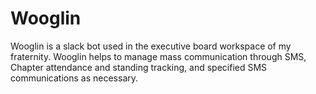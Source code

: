 # Wooglin
Wooglin is a slack bot used in the executive board workspace of my fraternity. Wooglin helps to manage mass communication through SMS, Chapter attendance and standing tracking, and specified SMS communications as necessary. 

